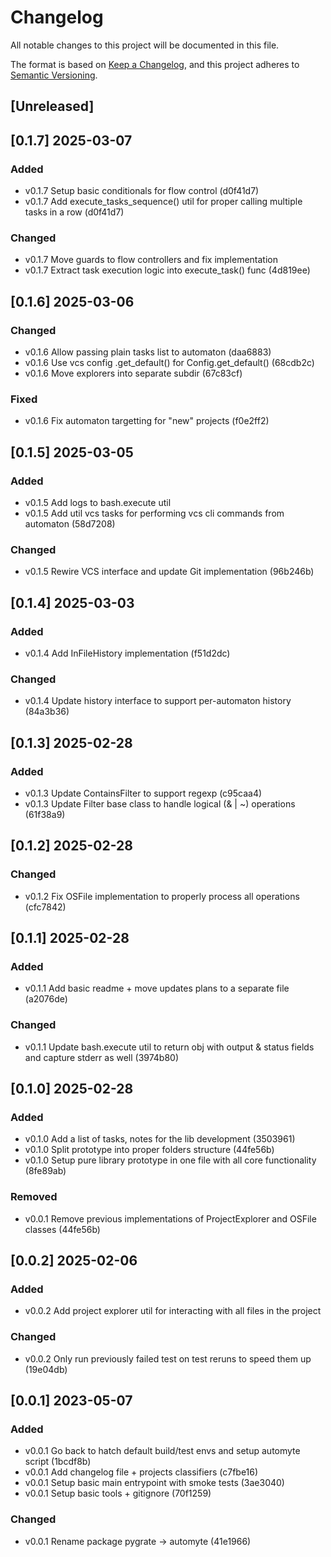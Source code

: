 # Changelog

All notable changes to this project will be documented in this file.

The format is based on [Keep a Changelog](https://keepachangelog.com/en/1.1.0/),
and this project adheres to [Semantic Versioning](https://semver.org/spec/v2.0.0.html).

## [Unreleased]

## [0.1.7] 2025-03-07

### Added

- v0.1.7 Setup basic conditionals for flow control (d0f41d7)
- v0.1.7 Add execute_tasks_sequence() util for proper calling multiple tasks in a row (d0f41d7)

### Changed

- v0.1.7 Move guards to flow controllers and fix implementation
- v0.1.7 Extract task execution logic into execute_task() func (4d819ee)

## [0.1.6] 2025-03-06

### Changed

- v0.1.6 Allow passing plain tasks list to automaton (daa6883)
- v0.1.6 Use vcs config .get_default() for Config.get_default() (68cdb2c)
- v0.1.6 Move explorers into separate subdir (67c83cf)

### Fixed

- v0.1.6  Fix automaton targetting for "new" projects (f0e2ff2)

## [0.1.5] 2025-03-05

### Added

- v0.1.5 Add logs to bash.execute util
- v0.1.5 Add util vcs tasks for performing vcs cli commands from automaton (58d7208)

### Changed

- v0.1.5 Rewire VCS interface and update Git implementation (96b246b)

## [0.1.4] 2025-03-03

### Added

- v0.1.4 Add InFileHistory implementation (f51d2dc)

### Changed

- v0.1.4 Update history interface to support per-automaton history (84a3b36)

## [0.1.3] 2025-02-28

### Added

- v0.1.3 Update ContainsFilter to support regexp (c95caa4)
- v0.1.3 Update Filter base class to handle logical (& | ~) operations (61f38a9)

## [0.1.2] 2025-02-28

### Changed

- v0.1.2 Fix OSFile implementation to properly process all operations (cfc7842)

## [0.1.1] 2025-02-28

### Added

- v0.1.1 Add basic readme + move updates plans to a separate file (a2076de)

### Changed

- v0.1.1 Update bash.execute util to return obj with output & status fields and capture stderr as well (3974b80)

## [0.1.0] 2025-02-28

### Added

- v0.1.0 Add a list of tasks, notes for the lib development (3503961)
- v0.1.0 Split prototype into proper folders structure (44fe56b)
- v0.1.0 Setup pure library prototype in one file with all core functionality (8fe89ab)

### Removed

- v0.0.1 Remove previous implementations of ProjectExplorer and OSFile classes (44fe56b)

## [0.0.2] 2025-02-06

### Added
- v0.0.2 Add project explorer util for interacting with all files in the project

### Changed
- v0.0.2 Only run previously failed test on test reruns to speed them up (19e04db)

## [0.0.1] 2023-05-07

### Added
- v0.0.1 Go back to hatch default build/test envs and setup automyte script (1bcdf8b)
- v0.0.1 Add changelog file + projects classifiers (c7fbe16)
- v0.0.1 Setup basic main entrypoint with smoke tests (3ae3040)
- v0.0.1 Setup basic tools + gitignore (70f1259)

### Changed
- v0.0.1 Rename package pygrate -> automyte (41e1966)
